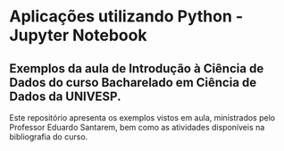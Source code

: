 # Aplicações utilizando Python - Jupyter Notebook
## Exemplos da aula de Introdução à Ciência de Dados do curso Bacharelado em Ciência de Dados da UNIVESP.
Este repositório apresenta os exemplos vistos em aula, ministrados pelo Professor Eduardo Santarem, bem como as atividades disponíveis na bibliografia do curso.
